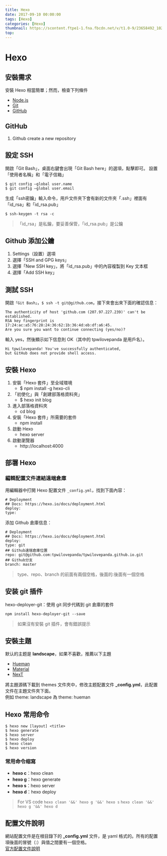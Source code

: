 ```yaml
---
title: Hexo
date: 2017-09-10 00:00:00
tags: [Hexo]
categories: [Hexo]
thumbnail: https://scontent.ftpe1-1.fna.fbcdn.net/v/t1.0-9/23658492_10208212919400210_4719068601877164325_n.jpg?oh=0e02cffaa89bfc08ee6b1f3d1c7ac3ed&oe=5AA0CCDF
top:
---
```

# Hexo
## 安裝需求
安裝 Hexo 相當簡單；然而，檢查下列條件
* [Node.js](http://nodejs.org/)
* [Git](http://git-scm.com/)
* [GitHub](https://github.com/)

## GitHub
1. Github create a new repository

## 設定 SSH
開啟「Git Bash」，桌面右鍵會出現「Git Bash here」的選項，點擊即可。
設置「使用者名稱」和「電子信箱」
```
$ git config —global user.name
$ git config —global user.email
```
生成「ssh密鑰」輸入命令，用戶文件夾下會有新的文件夾「.ssh」裡面有「id_rsa」和「id_rsa.pub」
```
$ ssh-keygen -t rsa -c
```
> 「id_rsa」是私鑰，要妥善保管，「id_rsa.pub」是公鑰

## Github 添加公鑰
1. Settings（設置）選項
1. 選擇「SSH and GPG keys」
1. 選擇「New SSH key」，將「id_rsa.pub」中的內容複製到 Key 文本框
1. 選擇「Add SSH key」

## 測試 SSH
開啟`「Git Bash」`，`$ ssh -t git@github.com`，接下來會出來下面的確認信息：
```
The authenticity of host 'github.com (207.97.227.239)' can't be established. 
RSA key fingerprint is 17:24:ac:a5:76:28:24:36:62:1b:36:4d:eb:df:a6:45.
Are you sure you want to continue connecting (yes/no)?
```
輸入 yes，然後顯示如下信息則 OK（其中的 tpwilovepanda 是用戶名）。
```
Hi tpwilovepanda! You've successfully authenticated, 
but GitHub does not provide shell access.
```

## 安裝 Hexo
1. 安裝「Hexo 套件」至全域環境
    * $ npm install -g hexo-cli
1. 「初使化」與「創建部落格資料夾」
    * $ hexo init blog
1. 進入部落格資料夾
    * cd blog
1. 安裝「Hexo 套件」所需要的套件
    * npm install
1. 啟動 Hexo
    * hexo server
1. 啟動瀏覽器
    * http://localhost:4000

## 部署 Hexo
### 編輯配置文件連結遠端倉庫
用編輯器中打開 Hexo 配置文件 `_config.yml`，找到下面內容：
```
# Deployment
## Docs: https://hexo.io/docs/deployment.html
deploy:
type:
```
添加 Github 倉庫信息：
```
# Deployment
## Docs: https://hexo.io/docs/deployment.html
deploy:
type: git
## Github遠端倉庫位置
repo: git@github.com:tpwilovepanda/tpwilovepanda.github.io.git 
## Github分支
branch: master
```
> type、repo、branch 的前面有兩個空格，後面的:後面有一個空格

## 安装 git 插件
hexo-deployer-git：使用 git 同步代碼到 git 倉庫的套件
```
npm install hexo-deployer-git --save
```
> 如果沒有安裝 git 插件，會有錯誤提示

## 安裝主題
默认的主题是 **landscape**，如果不喜歡，推薦以下主題
* [Hueman](https://github.com/ppoffice/hexo-theme-hueman)
* [Material](https://github.com/viosey/hexo-theme-material)
* [NexT](https://github.com/iissnan/hexo-theme-next)

將主題源碼下載到 themes 文件夾中，修改主题配置文件 **_config.yml**，此配置文件在主題文件夾下面。  
例如 theme: landscape 為 theme: hueman

## Hexo 常用命令
```
$ hexo new [layout] <title>
$ hexo generate
$ hexo server
$ hexo deploy
$ hexo clean
$ hexo version
```

### 常用命令缩寫
* **hexo c**：hexo clean
* **hexo g**：hexo generate
* **hexo s**：hexo server
* **hexo d**：hexo deploy

> For VS code
> `hexo clean '&&' hexo g '&&' hexo s`
> `hexo clean '&&' hexo g '&&' hexo d`

## 配置文件說明
網站配置文件是在根目錄下的 **_config.yml** 文件，是 yaml 格式的。所有的配置項後面的冒號（:）與值之間要有一個空格。  
[官方配置文件說明](https://hexo.io/zh-tw/docs/configuration.html)